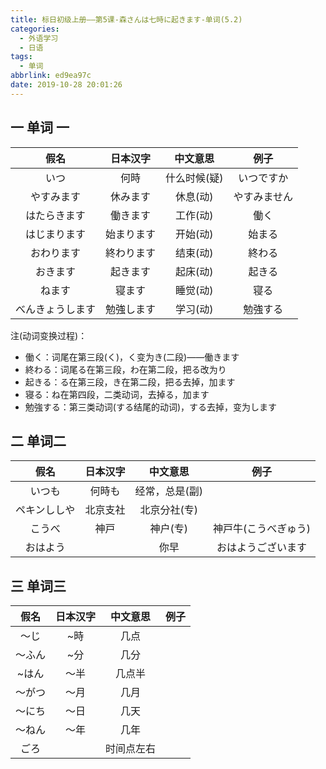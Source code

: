 ```yaml
---
title: 标日初级上册——第5课-森さんは七時に起きます-单词(5.2)
categories:
  - 外语学习
  - 日语
tags:
  - 单词
abbrlink: ed9ea97c
date: 2019-10-28 20:01:26
---
```

## 一 单词 一

|       假名       |  日本汉字  |   中文意思   |     例子     |
| :--------------: | :--------: | :----------: | :----------: |
|       いつ       |    何時    | 什么时候(疑) |  いつですか  |
|    やすみます    |  休みます  |   休息(动)   | やすみません |
|   はたらきます   |  働きます  |   工作(动)   |     働く     |
|   はじまります   | 始まります |   开始(动)   |    始まる    |
|    おわります    | 終わります |   结束(动)   |    終わる    |
|     おきます     |  起きます  |   起床(动)   |    起きる    |
|      ねます      |   寝ます   |   睡觉(动)   |     寝る     |
| べんきょうします | 勉強します |   学习(动)   |   勉強する   |

<!--more-->

注(动词变换过程)：  

* 働く：词尾在第三段(く)，く变为き(二段)——働きます
* 終わる：词尾る在第三段，わ在第二段，把る改为り
* 起きる：る在第三段，き在第二段，把る去掉，加ます
* 寝る：ね在第四段，二类动词，去掉る，加ます
* 勉強する：第三类动词(する结尾的动词)，する去掉，变为します

## 二 单词二

|     假名     | 日本汉字 |    中文意思    |         例子         |
| :----------: | :------: | :------------: | :------------------: |
|    いつも    |  何時も  | 经常，总是(副) |                      |
| ペキンししや | 北京支社 |  北京分社(专)  |                      |
|    こうべ    |   神戸   |    神户(专)    | 神戸牛(こうべぎゅう) |
|   おはよう   |          |      你早      |  おはようございます  |



## 三 单词三

|  假名  | 日本汉字 |  中文意思  | 例子 |
| :----: | :------: | :--------: | :--: |
|  ～じ  |   ~時    |    几点    |      |
| ～ふん |   ~分    |    几分    |      |
| ~はん  |   ～半   |   几点半   |      |
| ～がつ |   ～月   |    几月    |      |
| ～にち |   ～日   |    几天    |      |
| ～ねん |   ～年   |    几年    |      |
|  ごろ  |          | 时间点左右 |      |